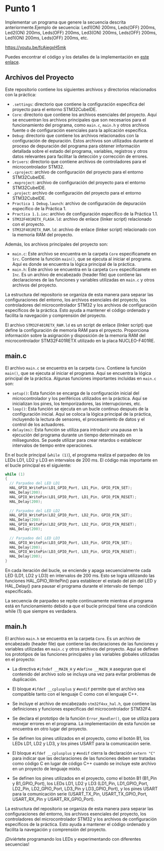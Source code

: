 # Punto 1

Implementar un programa que genere la secuencia descrita anteriormente.Ejemplo de secuencia: Led1(ON) 200ms, Leds(OFF) 200ms, Led2(ON) 200ms, Leds(OFF) 200ms, Led3(ON) 200ms, Leds(OFF) 200ms, Led1(ON) 200ms, Leds(OFF) 200ms, etc.

https://youtu.be/fcAjegxH5mk


Puedes encontrar el código y los detalles de la implementación en [este enlace](https://github.com/Kzamudioq/PdM_workspace/tree/main/Practica%201/Practica%201.1).

## Archivos del Proyecto

Este repositorio contiene los siguientes archivos y directorios relacionados con la práctica:

- `.settings`: directorio que contiene la configuración específica del proyecto para el entorno STM32CubeIDE.
- `Core`: directorio que contiene los archivos esenciales del proyecto. Aquí se encuentran los archivos principales que son necesarios para el funcionamiento del programa, como `main.c`, `main.h` y otros archivos fuente o de configuración esenciales para la aplicación específica.
- `Debug`: directorio que contiene los archivos relacionados con la configuración de depuración. Estos archivos son utilizados durante el proceso de depuración del programa para obtener información detallada sobre el estado del programa, variables, registros y otros datos relevantes para facilitar la detección y corrección de errores.
- `Drivers`: directorio que contiene archivos de controladores para el microcontrolador STM32.
- `.cproject`: archivo de configuración del proyecto para el entorno STM32CubeIDE.
- `.mxproject`: archivo de configuración del proyecto para el entorno STM32CubeIDE.
- `.project`: archivo de configuración del proyecto para el entorno STM32CubeIDE.
- `Practica 1 Debug.launch`: archivo de configuración de depuración específico de la Práctica 1.
- `Practica 1.1.ioc`: archivo de configuración específico de la Práctica 1.1.
- `STM32F401RETX_FLASH.ld`: archivo de enlace (linker script) relacionado con el proyecto.
- `STM32F401RETX_RAM.ld`: archivo de enlace (linker script) relacionado con la memoria RAM del proyecto.

Además, los archivos principales del proyecto son:

- `main.c`: Este archivo se encuentra en la carpeta `Core` especificamete en `Src`. Contiene la función `main()`, que se ejecuta al iniciar el programa. Aquí es donde se encuentra la lógica principal de la práctica.
- `main.h`: Este archivo se encuentra en la carpeta `Core` especificamete en `Inc`. Es un archivo de encabezado (header file) que contiene las declaraciones de las funciones y variables utilizadas en `main.c` y otros archivos del proyecto.

La estructura del repositorio se organiza de esta manera para separar las configuraciones del entorno, los archivos esenciales del proyecto, los controladores del microcontrolador STM32 y los archivos de configuración específicos de la práctica. Esto ayuda a mantener el código ordenado y facilita la navegación y comprensión del proyecto.

El archivo `STM32F401RETX_RAM.ld` es un script de enlace (linker script) que define la configuración de memoria RAM para el proyecto. Proporciona información sobre la asignación y disposición de la memoria RAM del microcontrolador STM32F401RETX utilizado en la placa NUCLEO-F401RE.

## main.c

El archivo `main.c` se encuentra en la carpeta `Core`. Contiene la función `main()`, que se ejecuta al iniciar el programa. Aquí se encuentra la lógica principal de la práctica. Algunas funciones importantes incluidas en `main.c` son:

- `setup()`: Esta función se encarga de la configuración inicial del microcontrolador y los periféricos utilizados en la práctica. Aquí se inicializan los pines, los temporizadores, las interrupciones, etc.
- `loop()`: Esta función se ejecuta en un bucle continuo después de la configuración inicial. Aquí se coloca la lógica principal de la práctica, incluyendo la lectura de sensores, el procesamiento de datos y el control de los actuadores.
- `delay(ms)`: Esta función se utiliza para introducir una pausa en la ejecución del programa durante un tiempo determinado en milisegundos. Se puede utilizar para crear retardos o establecer intervalos de tiempo entre operaciones.

En el bucle principal (`while (1)`), el programa realiza el parpadeo de los LEDs LD1, LD2 y LD3 en intervalos de 200 ms. El código más importante en el bucle principal es el siguiente:

```c
while (1)
{
  // Parpadeo del LED LD1
  HAL_GPIO_WritePin(LD1_GPIO_Port, LD1_Pin, GPIO_PIN_SET);
  HAL_Delay(200);
  HAL_GPIO_WritePin(LD1_GPIO_Port, LD1_Pin, GPIO_PIN_RESET);
  HAL_Delay(200);
  
  // Parpadeo del LED LD2
  HAL_GPIO_WritePin(LD2_GPIO_Port, LD2_Pin, GPIO_PIN_SET);
  HAL_Delay(200);
  HAL_GPIO_WritePin(LD2_GPIO_Port, LD2_Pin, GPIO_PIN_RESET);
  HAL_Delay(200);
  
  // Parpadeo del LED LD3
  HAL_GPIO_WritePin(LD3_GPIO_Port, LD3_Pin, GPIO_PIN_SET);
  HAL_Delay(200);
  HAL_GPIO_WritePin(LD3_GPIO_Port, LD3_Pin, GPIO_PIN_RESET);
  HAL_Delay(200);
}
```
En cada iteración del bucle, se enciende y apaga secuencialmente cada LED (LD1, LD2 y LD3) en intervalos de 200 ms. Esto se logra utilizando las funciones HAL_GPIO_WritePin() para establecer el estado del pin del LED y HAL_Delay() para pausar el programa durante el intervalo de tiempo especificado.

La secuencia de parpadeo se repite continuamente mientras el programa está en funcionamiento debido a que el bucle principal tiene una condición while (1) que siempre es verdadera.

## main.h

El archivo `main.h` se encuentra en la carpeta `Core`. Es un archivo de encabezado (header file) que contiene las declaraciones de las funciones y variables utilizadas en `main.c` y otros archivos del proyecto. Aquí se definen los prototipos de las funciones principales y las variables globales utilizadas en el proyecto:

- La directiva `#ifndef __MAIN_H` y `#define __MAIN_H` aseguran que el contenido del archivo solo se incluya una vez para evitar problemas de duplicación.

- El bloque `#ifdef __cplusplus` y `#endif` permite que el archivo sea compatible tanto con el lenguaje C como con el lenguaje C++.

- Se incluye el archivo de encabezado `stm32f4xx_hal.h`, que contiene las definiciones y funciones específicas del microcontrolador STM32F4.

- Se declara el prototipo de la función `Error_Handler()`, que se utiliza para manejar errores en el programa. La implementación de esta función se encuentra en otro lugar del proyecto.

- Se definen los pines utilizados en el proyecto, como el botón B1, los LEDs LD1, LD2 y LD3, y los pines USART para la comunicación serie.

- El bloque `#ifdef __cplusplus` y `#endif` cierra la declaración `extern "C"` para indicar que las declaraciones de las funciones deben ser tratadas como código C en lugar de código C++ cuando se incluye este archivo en un proyecto de lenguaje mixto.
  
- Se definen los pines utilizados en el proyecto, como el botón B1 (B1_Pin y B1_GPIO_Port), los LEDs LD1, LD2 y LD3 (LD1_Pin, LD1_GPIO_Port, LD2_Pin, LD2_GPIO_Port, LD3_Pin y LD3_GPIO_Port), y los pines USART para la comunicación serie (USART_TX_Pin, USART_TX_GPIO_Port, USART_RX_Pin y USART_RX_GPIO_Port).


La estructura del repositorio se organiza de esta manera para separar las configuraciones del entorno, los archivos esenciales del proyecto, los controladores del microcontrolador STM32 y los archivos de configuración específicos de la práctica. Esto ayuda a mantener el código ordenado y facilita la navegación y comprensión del proyecto.

¡Diviértete programando los LEDs y experimentando con diferentes secuencias!

